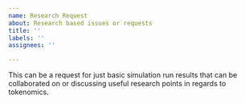 ```yaml
---
name: Research Request
about: Research based issues or requests
title: ''
labels: ''
assignees: ''

---
```


This can be a request for just basic simulation run results that can be collaborated on or discussing useful research points in regards to tokenomics.
